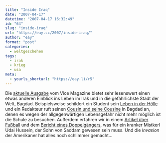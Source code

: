 ```yaml
---
title: "Inside Iraq"
date: "2007-04-17"
datetime: "2007-04-17 16:32:49"
id: "64"
slug: "inside-iraq"
url: "https://eay.cc/2007/inside-iraq/"
author: "eay"
format: "post"
categories:
  - weltgeschehen
tags:
  - irak
  - krieg
  - usa
meta:
  - yourls_shorturl: "https://eay.li/r5"
---
```


Die [aktuelle Ausgabe](http://www.viceland.com/germany/v2n7/htdocs/index.php) vom Vice Magazine bietet sehr lesenswert einen etwas anderen Einblick ins Leben im Irak und in die gefährlichste Stadt der Welt, Bagdad. Beispielsweise schildert ein Student sein [Leben in der Hölle](http://www.viceland.com/germany/v2n7/htdocs/life_de.php) und ein Redakteur ruft seinen [Cousin und seine Cousine](http://www.viceland.com/germany/v2n7/htdocs/little_de.php) in Bagdad an, denen es wegen der allgegenwärtigen Lebensgefahr nicht mehr möglich ist die Schule zu besuchen. Außerdem erfahren wir in einem [Artikel über Fußball](http://www.viceland.com/germany/v2n7/htdocs/goal.php) und dem [Bericht eines Doppelgängers](http://www.viceland.com/germany/v2n7/htdocs/uday.php), was für ein kranker Mistkerl Udai Hussein, der Sohn von Saddam gewesen sein muss. Und die _Invasion_ der Amerikaner hat alles noch schlimmer gemacht...
